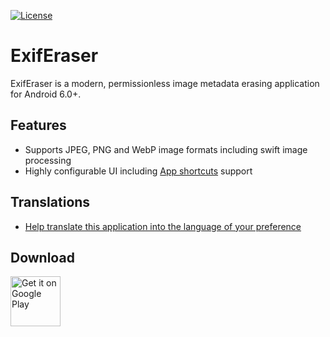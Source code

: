 [![License](http://img.shields.io/:license-mit-blue.svg?style=flat-square)](http://Tommy-Geenexus.mit-license.org)

# ExifEraser
ExifEraser is a modern, permissionless image metadata erasing application for Android 6.0+.

## Features
- Supports JPEG, PNG and WebP image formats including swift image processing
- Highly configurable UI including [App shortcuts](https://developer.android.com/guide/topics/ui/shortcuts/) support

## Translations
- [Help translate this application into the language of your preference](https://tomgappdev.oneskyapp.com/collaboration/project?id=375350)

## Download
<a href='https://play.google.com/store/apps/details?id=com.none.tom.exiferaser&pcampaignid=MKT-Other-global-all-co-prtnr-py-PartBadge-Mar2515-1'><img alt='Get it on Google Play' height='80' src='https://play.google.com/intl/en_us/badges/images/generic/en_badge_web_generic.png'/></a>

